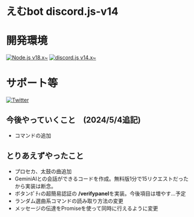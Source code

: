 # えむbot discord.js-v14

# 開発環境
[![Node.js v18.x\~](https://img.shields.io/badge/-node.js%20v18.x~-black.svg?logo=node.js&style=for-the-badge)](https://github.com/nodejs/node)
[![discord.js v14.x\~](https://img.shields.io/badge/-discord.js%20v14.x~-black.svg?logo=discord&style=for-the-badge)](https://www.npmjs.com/package/discord.js)

# サポート等
[![Twitter](https://github.com/VEDA00133912/Emubot-discord.js-v14/assets/143770907/fcb24200-3ee7-42a0-b5d3-7f62395a382f)](https://twitter.com/ryo_001339)


## 今後やっていくこと　(2024/5/4追記)
- コマンドの追加
  
## とりあえずやったこと
- プロセカ、太鼓の曲追加
- GeminiAIとの会話ができるコードを作成。無料版1分で15リクエストだったから実装は断念。
- ボタンﾎﾟﾁｨの超簡易認証の **/verifypanel**を実装。今後項目は増やす...予定
- ランダム選曲系コマンドの読み取り方法の変更
- メッセージの伝達をPromiseを使って同時に行えるように変更
